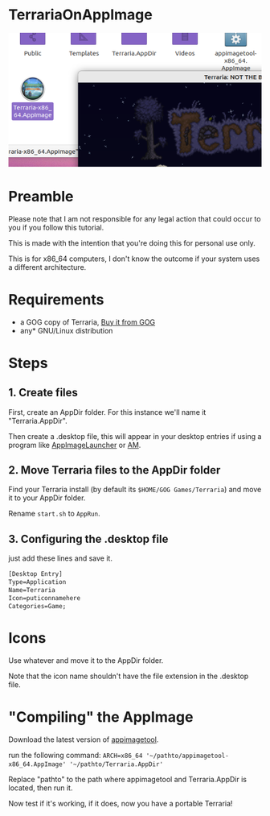 # TerrariaOnAppImage

![Terraria running from a .AppImage file](https://github.com/contrarybaton60/Terraria-on-AppImage/blob/main/images/Terraria%20On%20AppImage.png "Terraria running from a .AppImage file")

# Preamble

Please note that I am not responsible for any legal action that could occur to you if you follow this tutorial.

This is made with the intention that you're doing this for personal use only.

This is for x86_64 computers, I don't know the outcome if your system uses a different architecture.

# Requirements

- a GOG copy of Terraria, [Buy it from GOG](https://www.gog.com/en/game/terraria)
- any* GNU/Linux distribution

# Steps

## 1. Create files

First, create an AppDir folder. For this instance we'll name it "Terraria.AppDir".

Then create a .desktop file, this will appear in your desktop entries if using a program like [AppImageLauncher](https://github.com/TheAssassin/AppImageLauncher) or [AM](https://github.com/ivan-hc/AM).

## 2. Move Terraria files to the AppDir folder

Find your Terraria install (by default its `$HOME/GOG Games/Terraria`) and move it to your AppDir folder.

Rename `start.sh` to `AppRun`.

## 3. Configuring the .desktop file

just add these lines and save it.
```
[Desktop Entry]
Type=Application
Name=Terraria
Icon=puticonnamehere
Categories=Game;
```
# Icons

Use whatever and move it to the AppDir folder.

Note that the icon name shouldn't have the file extension in the .desktop file.

# "Compiling" the AppImage

Download the latest version of [appimagetool](https://github.com/AppImage/appimagetool/releases).

run the following command: `ARCH=x86_64 '~/pathto/appimagetool-x86_64.AppImage' '~/pathto/Terraria.AppDir'`

Replace "pathto" to the path where appimagetool and Terraria.AppDir is located, then run it.

Now test if it's working, if it does, now you have a portable Terraria!
